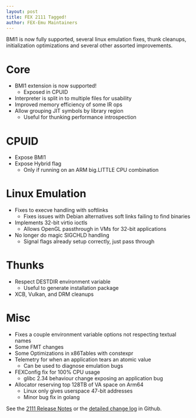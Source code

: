 ```yaml
---
layout: post
title: FEX 2111 Tagged!
author: FEX-Emu Maintainers
---
```


BMI1 is now fully supported, several linux emulation fixes, thunk cleanups, initialization optimizations and several other assorted improvements.


# Core
- BMI1 extension is now supported!
  - Exposed in CPUID
- Interpreter is split in to multiple files for usability
- Improved memory efficiency of some IR ops
- Allow grouping JIT symbols by library region
  - Useful for thunking performance introspection

# CPUID
- Expose BMI1
- Expose Hybrid flag
  - Only if running on an ARM big.LITTLE CPU combination

# Linux Emulation
- Fixes to execve handling with softlinks
  - Fixes issues with Debian alternatives soft links failing to find binaries
- Implements 32-bit virtio ioctls
  - Allows OpenGL passthrough in VMs for 32-bit applications
- No longer do magic SIGCHLD handling
  - Signal flags already setup correctly, just pass through

# Thunks
- Respect DESTDIR environment variable
  - Useful to generate installation package
- XCB, Vulkan, and DRM cleanups

# Misc
- Fixes a couple environment variable options not respecting textual names
- Some FMT changes
- Some Optimizations in x86Tables with constexpr
- Telemetry for when an application tears an atomic value
  - Can be used to diagnose emulation bugs
- FEXConfig fix for 100% CPU usage
  - glibc 2.34 behaviour change exposing an application bug
- Allocator reserving top 128TB of VA space on Arm64
  - Linux only gives userspace 47-bit addresses
  - Minor bug fix in golang

See the [2111 Release Notes](https://github.com/FEX-Emu/FEX/releases/tag/FEX-2111) or the [detailed change log](https://github.com/FEX-Emu/FEX/compare/FEX-2110...FEX-2111) in Github.
